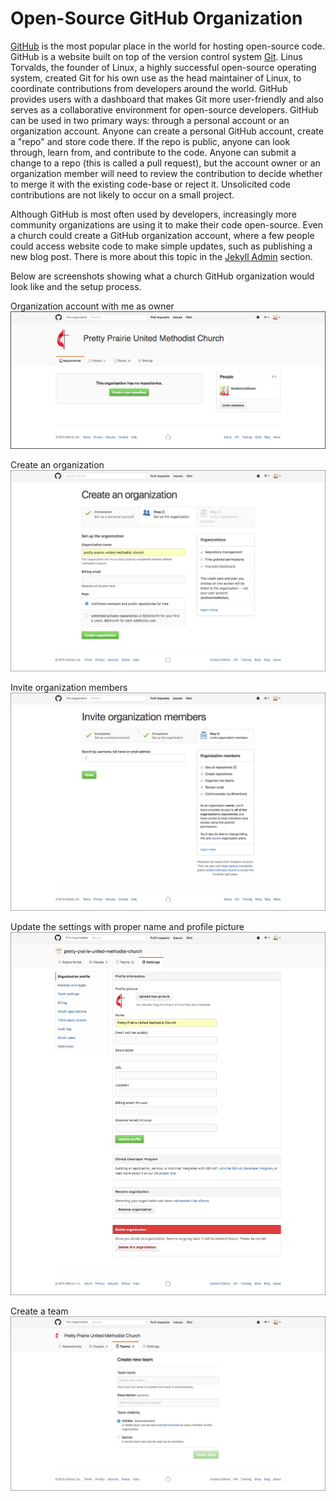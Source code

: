 # Open-Source GitHub Organization

[GitHub](https://github.com) is the most popular place in the world for hosting open-source code. GitHub is a website built on top of the version control system [Git](https://en.wikipedia.org/wiki/Git_(software)). Linus Torvalds, the founder of Linux, a highly successful open-source operating system, created Git for his own use as the head maintainer of Linux, to coordinate contributions from developers around the world. GitHub provides users with a dashboard that makes Git more user-friendly and also serves as a collaborative environment for open-source developers. GitHub can be used in two primary ways: through a personal account or an organization account. Anyone can create a personal GitHub account, create a "repo" and store code there. If the repo is public, anyone can look through, learn from, and contribute to the code. Anyone can submit a change to a repo (this is called a pull request), but the account owner or an organization member will need to review the contribution to decide whether to merge it with the existing code-base or reject it. Unsolicited code contributions are not likely to occur on a small project. 

Although GitHub is most often used by developers, increasingly more community organizations are using it to make their code open-source. Even a church could create a GitHub organization account, where a few people could access website code to make simple updates, such as publishing a new blog post. There is more about this topic in the [Jekyll Admin](jekyll-admin.md) section. 

Below are screenshots showing what a church GitHub organization would look like and the setup process. 

Organization account with me as owner
![](images/pretty-prairie-united-methodist-church-organization-account.jpg)

Create an organization
![](images/pretty-prairie-united-methodist-church-create-an-organization.jpg)

Invite organization members
![](images/pretty-prairie-united-methodist-church-invite-organization-members.jpg)

Update the settings with proper name and profile picture
![](images/pretty-prairie-united-methodist-church-settings.jpg)

Create a team
![](images/pretty-prairie-united-methodist-church-create-a-new-team.jpg)
